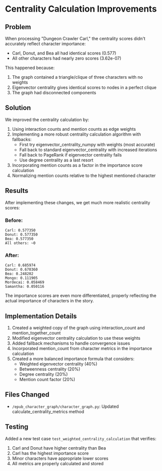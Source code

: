 # Centrality Calculation Improvements

## Problem

When processing "Dungeon Crawler Carl," the centrality scores didn't accurately reflect character importance:

- Carl, Donut, and Bea all had identical scores (0.577)
- All other characters had nearly zero scores (3.62e-07)

This happened because:
1. The graph contained a triangle/clique of three characters with no weights
2. Eigenvector centrality gives identical scores to nodes in a perfect clique
3. The graph had disconnected components

## Solution

We improved the centrality calculation by:

1. Using interaction counts and mention counts as edge weights
2. Implementing a more robust centrality calculation algorithm with fallbacks:
   - First try eigenvector_centrality_numpy with weights (most accurate)
   - Fall back to standard eigenvector_centrality with increased iterations
   - Fall back to PageRank if eigenvector centrality fails
   - Use degree centrality as a last resort
3. Incorporating mention counts as a factor in the importance score calculation
4. Normalizing mention counts relative to the highest mentioned character

## Results

After implementing these changes, we get much more realistic centrality scores:

### Before:
```
Carl: 0.577350
Donut: 0.577350
Bea: 0.577350
All others: ~0
```

### After:
```
Carl: 0.685974
Donut: 0.670360
Bea: 0.248202
Mongo: 0.111905
Mordecai: 0.058469
Samantha: 0.050116
```

The importance scores are even more differentiated, properly reflecting the actual importance of characters in the story.

## Implementation Details

1. Created a weighted copy of the graph using interaction_count and mention_together_count
2. Modified eigenvector centrality calculation to use these weights
3. Added fallback mechanisms to handle convergence issues
4. Incorporated mention_count from character metrics in the importance calculation
5. Created a more balanced importance formula that considers:
   - Weighted eigenvector centrality (40%)
   - Betweenness centrality (20%)
   - Degree centrality (20%)
   - Mention count factor (20%)

## Files Changed

- `/epub_character_graph/character_graph.py`: Updated calculate_centrality_metrics method

## Testing

Added a new test case `test_weighted_centrality_calculation` that verifies:
1. Carl and Donut have higher centrality than Bea
2. Carl has the highest importance score
3. Minor characters have appropriate lower scores
4. All metrics are properly calculated and stored